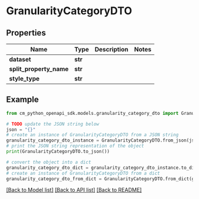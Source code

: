# GranularityCategoryDTO


## Properties

Name | Type | Description | Notes
------------ | ------------- | ------------- | -------------
**dataset** | **str** |  | 
**split_property_name** | **str** |  | 
**style_type** | **str** |  | 

## Example

```python
from cm_python_openapi_sdk.models.granularity_category_dto import GranularityCategoryDTO

# TODO update the JSON string below
json = "{}"
# create an instance of GranularityCategoryDTO from a JSON string
granularity_category_dto_instance = GranularityCategoryDTO.from_json(json)
# print the JSON string representation of the object
print(GranularityCategoryDTO.to_json())

# convert the object into a dict
granularity_category_dto_dict = granularity_category_dto_instance.to_dict()
# create an instance of GranularityCategoryDTO from a dict
granularity_category_dto_from_dict = GranularityCategoryDTO.from_dict(granularity_category_dto_dict)
```
[[Back to Model list]](../README.md#documentation-for-models) [[Back to API list]](../README.md#documentation-for-api-endpoints) [[Back to README]](../README.md)


